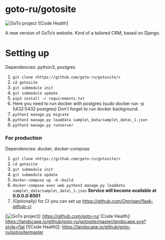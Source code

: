# goto-ru/gotosite


![GoTo project] ![Code Health]

A new version of GoTo’s website. Kind of a tailored CRM, based on Django.

# Setting up

Dependencies: python3, postgres

1.  `git clone <https://github.com/goto-ru/gotosite/>`
2.  `cd gotosite`
3.  `git submodule init`
4.  `git submodule update`
5.  `pip3 install -r requirements.txt`
6.  Here you need to run docker with postgres (sudo docker run -p 5432:5432 postgres) Don’t forget to run docker background.
7.  `python3 manage.py migrate`
8.  `python3 manage.py loaddata sample\_data/sample\_data\_1.json`
9.  `python3 manage.py runserver`

### For production

Dependencies: docker, docker-compose

1.  `git clone <https://github.com/goto-ru/gotosite/>`
2.  `cd gotosite`
3.  `git submodule init`
4.  `git submodule update`
5.  `docker-compose up -d –build`
6.  `docker-compose exec web python3 manage.py loaddata sample\_data/sample\_data\_1.json`
  **Service will become available at 0.0.0.0:8001**
7.  (Optionally) for CI you can set up <https://github.com/Omrigan/flask-github-ci>

[GoTo project]: https://img.shields.io/badge/GoTo-project-4bb89b.svg
[![GoTo project]]: https://github.com/goto-ru/
[Code Health]: https://landscape.io/github/goto-ru/gotosite/master/landscape.svg?style=flat
[![Code Health]]: https://landscape.io/github/goto-ru/gotosite/master

